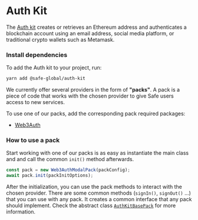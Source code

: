 # Auth Kit

The [Auth kit](https://github.com/safe-global/safe-core-sdk/tree/main/packages/auth-kit) creates or retrieves an Ethereum address and authenticates a blockchain account using an email address, social media platform, or traditional crypto wallets such as Metamask.

### Install dependencies

To add the Auth kit to your project, run:

```bash
yarn add @safe-global/auth-kit
```

We currently offer several providers in the form of **"packs"**. A pack is a piece of code that works with the chosen provider to give Safe users access to new services.

To use one of our packs, add the corresponding pack required packages:

- [Web3Auth](./Web3AuthModalPack.md#install)

### How to use a pack

Start working with one of our packs is as easy as instantiate the main class and and call the common `init()` method afterwards.

```typescript
const pack = new Web3AuthModalPack(packConfig);
await pack.init(packInitOptions);
```

After the initialization, you can use the pack methods to interact with the chosen provider. There are some common methods (`signIn()`, `signOut()` ...) that you can use with any pack. It creates a common interface that any pack should implement. Check the abstract class [`AuthKitBasePack`](./AuthKitBasePack.md) for more information.

